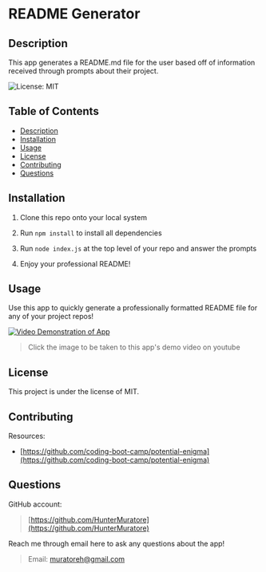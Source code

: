 # README Generator

## Description

This app generates a README.md file for the user based off of information received through prompts about their project.

![License: MIT](https://img.shields.io/badge/License-MIT-yellow.svg)

## Table of Contents

- [Description](#description)
- [Installation](#installation)
- [Usage](#usage)
- [License](#license)
- [Contributing](#contributing)
- [Questions](#questions)

## Installation

1. Clone this repo onto your local system

2. Run `npm install` to install all dependencies

3. Run `node index.js` at the top level of your repo and answer the prompts

4. Enjoy your professional README!

## Usage

Use this app to quickly generate a professionally formatted README file for any of your project repos!

[![Video Demonstration of App](https://img.youtube.com/vi/W8Cs4aJQ-fo/maxresdefault.jpg)](https://www.youtube.com/watch?v=W8Cs4aJQ-fo)
>Click the image to be taken to this app's demo video on youtube

## License

This project is under the license of MIT.

## Contributing

Resources:

- [https://github.com/coding-boot-camp/potential-enigma](https://github.com/coding-boot-camp/potential-enigma)

## Questions

GitHub account: 

>[https://github.com/HunterMuratore](https://github.com/HunterMuratore)

Reach me through email here to ask any questions about the app!

>Email: [muratoreh@gmail.com](mailto:muratoreh@gmail.com)
